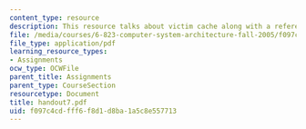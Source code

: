```yaml
---
content_type: resource
description: This resource talks about victim cache along with a reference.
file: /media/courses/6-823-computer-system-architecture-fall-2005/f097c4cdfff6f8d1d8ba1a5c8e557713_handout7.pdf
file_type: application/pdf
learning_resource_types:
- Assignments
ocw_type: OCWFile
parent_title: Assignments
parent_type: CourseSection
resourcetype: Document
title: handout7.pdf
uid: f097c4cd-fff6-f8d1-d8ba-1a5c8e557713
---
```


